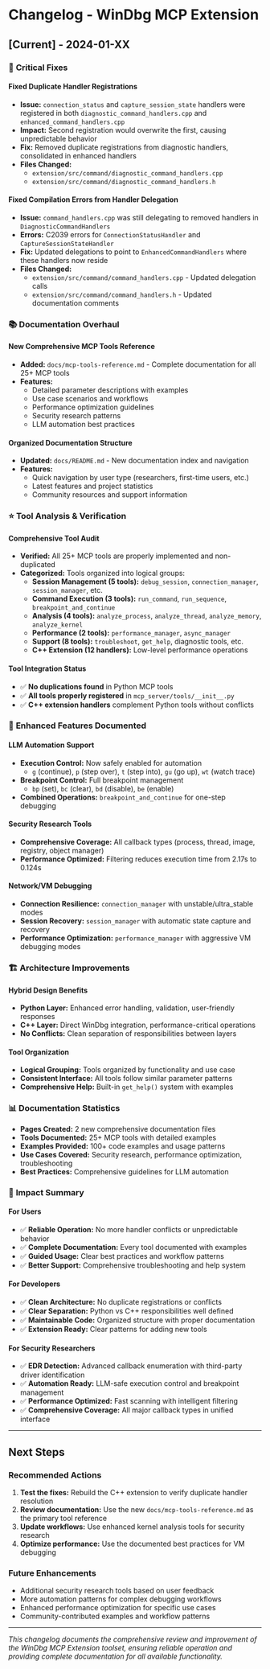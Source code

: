 # Changelog - WinDbg MCP Extension

## [Current] - 2024-01-XX

### 🔧 **Critical Fixes**

#### **Fixed Duplicate Handler Registrations**
- **Issue:** `connection_status` and `capture_session_state` handlers were registered in both `diagnostic_command_handlers.cpp` and `enhanced_command_handlers.cpp`
- **Impact:** Second registration would overwrite the first, causing unpredictable behavior
- **Fix:** Removed duplicate registrations from diagnostic handlers, consolidated in enhanced handlers
- **Files Changed:**
  - `extension/src/command/diagnostic_command_handlers.cpp`
  - `extension/src/command/diagnostic_command_handlers.h`

#### **Fixed Compilation Errors from Handler Delegation**
- **Issue:** `command_handlers.cpp` was still delegating to removed handlers in `DiagnosticCommandHandlers`
- **Errors:** C2039 errors for `ConnectionStatusHandler` and `CaptureSessionStateHandler`
- **Fix:** Updated delegations to point to `EnhancedCommandHandlers` where these handlers now reside
- **Files Changed:**
  - `extension/src/command/command_handlers.cpp` - Updated delegation calls
  - `extension/src/command/command_handlers.h` - Updated documentation comments

### 📚 **Documentation Overhaul**

#### **New Comprehensive MCP Tools Reference**
- **Added:** `docs/mcp-tools-reference.md` - Complete documentation for all 25+ MCP tools
- **Features:**
  - Detailed parameter descriptions with examples
  - Use case scenarios and workflows
  - Performance optimization guidelines
  - Security research patterns
  - LLM automation best practices

#### **Organized Documentation Structure**
- **Updated:** `docs/README.md` - New documentation index and navigation
- **Features:**
  - Quick navigation by user type (researchers, first-time users, etc.)
  - Latest features and project statistics
  - Community resources and support information

### ⭐ **Tool Analysis & Verification**

#### **Comprehensive Tool Audit**
- **Verified:** All 25+ MCP tools are properly implemented and non-duplicated
- **Categorized:** Tools organized into logical groups:
  - **Session Management (5 tools):** `debug_session`, `connection_manager`, `session_manager`, etc.
  - **Command Execution (3 tools):** `run_command`, `run_sequence`, `breakpoint_and_continue`
  - **Analysis (4 tools):** `analyze_process`, `analyze_thread`, `analyze_memory`, `analyze_kernel`
  - **Performance (2 tools):** `performance_manager`, `async_manager`
  - **Support (8 tools):** `troubleshoot`, `get_help`, diagnostic tools, etc.
  - **C++ Extension (12 handlers):** Low-level performance operations

#### **Tool Integration Status**
- ✅ **No duplications found** in Python MCP tools
- ✅ **All tools properly registered** in `mcp_server/tools/__init__.py`
- ✅ **C++ extension handlers** complement Python tools without conflicts


### 🚀 **Enhanced Features Documented**

#### **LLM Automation Support**
- **Execution Control:** Now safely enabled for automation
  - `g` (continue), `p` (step over), `t` (step into), `gu` (go up), `wt` (watch trace)
- **Breakpoint Control:** Full breakpoint management
  - `bp` (set), `bc` (clear), `bd` (disable), `be` (enable)
- **Combined Operations:** `breakpoint_and_continue` for one-step debugging

#### **Security Research Tools**

- **Comprehensive Coverage:** All callback types (process, thread, image, registry, object manager)
- **Performance Optimized:** Filtering reduces execution time from 2.17s to 0.124s

#### **Network/VM Debugging**
- **Connection Resilience:** `connection_manager` with unstable/ultra_stable modes
- **Session Recovery:** `session_manager` with automatic state capture and recovery
- **Performance Optimization:** `performance_manager` with aggressive VM debugging modes

### 🏗️ **Architecture Improvements**

#### **Hybrid Design Benefits**
- **Python Layer:** Enhanced error handling, validation, user-friendly responses
- **C++ Layer:** Direct WinDbg integration, performance-critical operations
- **No Conflicts:** Clean separation of responsibilities between layers

#### **Tool Organization**
- **Logical Grouping:** Tools organized by functionality and use case
- **Consistent Interface:** All tools follow similar parameter patterns
- **Comprehensive Help:** Built-in `get_help()` system with examples

### 📊 **Documentation Statistics**

- **Pages Created:** 2 new comprehensive documentation files
- **Tools Documented:** 25+ MCP tools with detailed examples
- **Examples Provided:** 100+ code examples and usage patterns
- **Use Cases Covered:** Security research, performance optimization, troubleshooting
- **Best Practices:** Comprehensive guidelines for LLM automation

### 🎯 **Impact Summary**

#### **For Users**
- ✅ **Reliable Operation:** No more handler conflicts or unpredictable behavior
- ✅ **Complete Documentation:** Every tool documented with examples
- ✅ **Guided Usage:** Clear best practices and workflow patterns
- ✅ **Better Support:** Comprehensive troubleshooting and help system

#### **For Developers**
- ✅ **Clean Architecture:** No duplicate registrations or conflicts
- ✅ **Clear Separation:** Python vs C++ responsibilities well defined
- ✅ **Maintainable Code:** Organized structure with proper documentation
- ✅ **Extension Ready:** Clear patterns for adding new tools

#### **For Security Researchers**
- ✅ **EDR Detection:** Advanced callback enumeration with third-party driver identification
- ✅ **Automation Ready:** LLM-safe execution control and breakpoint management
- ✅ **Performance Optimized:** Fast scanning with intelligent filtering
- ✅ **Comprehensive Coverage:** All major callback types in unified interface

---

## Next Steps

### **Recommended Actions**
1. **Test the fixes:** Rebuild the C++ extension to verify duplicate handler resolution
2. **Review documentation:** Use the new `docs/mcp-tools-reference.md` as the primary tool reference
3. **Update workflows:** Use enhanced kernel analysis tools for security research
4. **Optimize performance:** Use the documented best practices for VM debugging

### **Future Enhancements**
- Additional security research tools based on user feedback
- More automation patterns for complex debugging workflows
- Enhanced performance optimization for specific use cases
- Community-contributed examples and workflow patterns

---

*This changelog documents the comprehensive review and improvement of the WinDbg MCP Extension toolset, ensuring reliable operation and providing complete documentation for all available functionality.* 